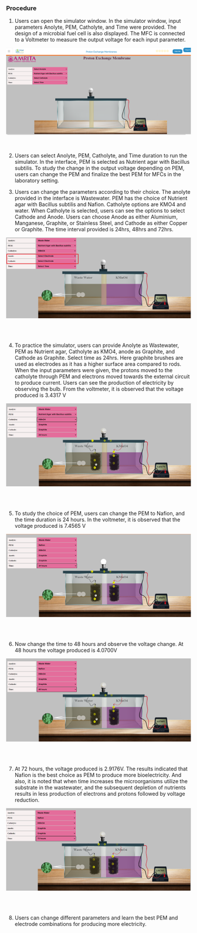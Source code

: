 ### Procedure

1.	Users can open the simulator window. In the simulator window,  input parameters Anolyte, PEM, Catholyte, and Time were provided. The design of a microbial fuel cell is also displayed. The MFC is connected to a Voltmeter to measure the output voltage for each input parameter.
 
 <img src="images/21.png" title="">

&nbsp;


2.	Users can select Anolyte, PEM, Catholyte, and Time duration to run the simulator. In the interface, PEM is selected as Nutrient agar with Bacillus subtilis. To study the change in the output voltage depending on PEM,  users can change the PEM and finalize the best PEM for MFCs in the laboratory setting. 

3.	Users can change the parameters according to their choice. The anolyte provided in the interface is Wastewater. PEM has the choice of Nutrient agar with Bacillus subtilis and Nafion. Catholyte options are KMO4 and water. When Catholyte is selected, users can see the options to select Cathode and Anode. Users can choose Anode as either Aluminium, Manganese, Graphite, or Stainless Steel, and Cathode as either Copper or Graphite. The time interval provided is 24hrs, 48hrs and 72hrs. 
 

 <img src="images/2.png" title="" />
&nbsp;

&nbsp;

4.	To practice the simulator, users can provide Anolyte as Wastewater, PEM as Nutrient agar, Catholyte as KMO4, anode as Graphite, and Cathode as Graphite. Select time as 24hrs. Here graphite brushes are used as electrodes as it has a higher surface area compared to rods. When the input parameters were given, the protons moved to the catholyte through PEM and electrons moved towards the external circuit to produce current. Users can see the production of electricity by observing the bulb. From the voltmeter, it is observed that the voltage produced is 3.4317 V


 <img src="images/3.png" title="" />
&nbsp;

&nbsp;



5.	To study the choice of PEM, users can change the PEM to Nafion, and the time duration is 24 hours. In the voltmeter, it is observed that the voltage produced is 7.4565 V



 <img src="images/4.png" title="" />
&nbsp;

&nbsp;


 
6.	Now change the time to 48 hours and observe the voltage change. At 48 hours the voltage produced is 4.0700V


 <img src="images/5.png" title="" />
&nbsp;

&nbsp;



7.	At 72 hours, the voltage produced is 2.9176V. The results indicated that Nafion is the best choice as PEM to produce more bioelectricity. And also, it is noted that when time increases the microorganisms utilize the substrate in the wastewater, and the subsequent depletion of nutrients results in less production of electrons and protons followed by voltage reduction. 


 <img src="images/6.png" title="" />
&nbsp;

&nbsp;



8.	Users can change different parameters and learn the best PEM and electrode combinations for producing more electricity. 

